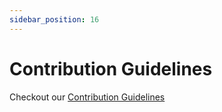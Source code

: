 ```yaml
---
sidebar_position: 16
---
```


# Contribution Guidelines

Checkout our [Contribution Guidelines](https://github.com/siglens/siglens/blob/develop/CONTRIBUTING.md)